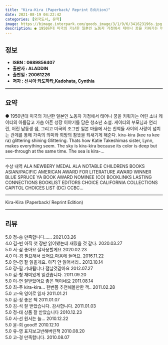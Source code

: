 ```yaml
---
title: "Kira-Kira (Paperback/ Reprint Edition)"
date: 2021-08-19 04:22:42
categories: [외국도서, 문학]
image: https://bimage.interpark.com/goods_image/3/1/9/6/341623196s.jpg
description: ● 1950년대 미국의 가난한 일본인 노동자 가정에서 태어나 꿈을 키워가는 어린 소녀 케이티의 아름답고 가슴 아픈 성장 이야기를 담은 청소년 소설. 케이티의 부모님과 언리 린, 어린 남동생 샘, 그리고 미국의 조그만 일본 마을에 사는 친척들 사이의 사랑이 넘치는 관계를 통해 가족의 의
---
```


## **정보**

- **ISBN : 0689856407**
- **출판사 : ALADDIN**
- **출판일 : 20061226**
- **저자 : 신시아 카도하타,Kadohata, Cynthia**

------



## **요약**

●  1950년대 미국의 가난한 일본인 노동자 가정에서 태어나 꿈을 키워가는 어린 소녀 케이티의 아름답고 가슴 아픈 성장 이야기를 담은 청소년 소설. 케이티의 부모님과 언리 린, 어린 남동생 샘, 그리고 미국의 조그만 일본 마을에 사는 친척들 사이의 사랑이 넘치는 관계를 통해 가족의 의미와 희망의 참뜻을 되새기게 해준다. kira-kira (kee ra kee ra) glittering shining Glittering. Thats how Katie Takeshimas sister, Lynn, makes everything seem. The sky is kira-kira because its color is deep but see-through at the same time. The sea is kira-...

------

 수상 내역
ALA NEWBERY MEDAL 
ALA NOTABLE CHILDRENS BOOKS 
ASIAN/PACIFIC AMERICAN AWARD FOR LITERATURE AWARD WINNER 
BLUE SPRUCE YA BOOK AWARD NOMINEE (CO) 
BOOKLINKS LASTING CONNECTIONS 
BOOKLIST EDITORS CHOICE 
CALIFORNIA COLLECTIONS 
CAPITOL CHOICES LIST (DC) 
CCBC... 

------


Kira-Kira (Paperback/ Reprint Edition) 

------


## **리뷰** 

5.0 정-승 만족합니다...... 2021.03.26 <br/>4.0 김-빈 아직 첫 장만 읽어봤는데 재밌을 것 같다. 2020.03.27 <br/>5.0 서-삼 좋아요 잘사용할게요 2020.02.23 <br/>4.0 이-경 필요해서 샀어요.마음에 들어요. 2016.11.22 <br/>5.0 안-영 잘 읽을게요. 아직 안 읽어서리.. 2013.10.14 <br/>5.0 강-필 기대됩니다 잼날것같아요 2012.07.27 <br/>5.0 김-형 재미있게 읽겠습니다. 2011.09.20 <br/>5.0 이-연 잘받았어요 좋은 책이네요 2011.08.14 <br/>5.0 최-주 kira-kira... 한번쯤 추천해볼만한 책.. 2011.02.28 <br/>5.0 고-옥 영어로 읽자 2011.01.21 <br/>5.0 김-정 좋은 책  2011.01.07 <br/>5.0 김-석 잘 받았습니다. 감사합니다. 2011.01.03 <br/>5.0 정-태 상품 잘 받았습니다 2010.12.23 <br/>5.0 서-선 원서는 늘... 2010.12.22 <br/>5.0 윤-희 good!! 2010.12.10 <br/>5.0 유-영 표지보고반해버린책 2010.08.20 <br/>5.0 고-경 만족합니다. 2010.08.07 <br/>